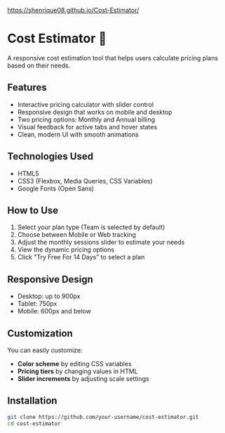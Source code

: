 https://shenrique08.github.io/Cost-Estimator/
# Cost Estimator 💸

A responsive cost estimation tool that helps users calculate pricing plans based on their needs.

## Features

- Interactive pricing calculator with slider control
- Responsive design that works on mobile and desktop
- Two pricing options: Monthly and Annual billing
- Visual feedback for active tabs and hover states
- Clean, modern UI with smooth animations

## Technologies Used

- HTML5  
- CSS3 (Flexbox, Media Queries, CSS Variables)  
- Google Fonts (Open Sans)

## How to Use

1. Select your plan type (Team is selected by default)
2. Choose between Mobile or Web tracking
3. Adjust the monthly sessions slider to estimate your needs
4. View the dynamic pricing options
5. Click "Try Free For 14 Days" to select a plan

## Responsive Design

- Desktop: up to 900px
- Tablet: 750px
- Mobile: 600px and below

## Customization

You can easily customize:
- **Color scheme** by editing CSS variables
- **Pricing tiers** by changing values in HTML
- **Slider increments** by adjusting scale settings

## Installation

```bash
git clone https://github.com/your-username/cost-estimator.git
cd cost-estimator
